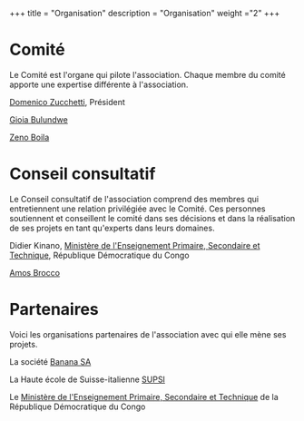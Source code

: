 +++
title = "Organisation"
description = "Organisation"
weight ="2"
+++
# Comité
Le Comité est l'organe qui pilote l'association.
Chaque membre du comité apporte une expertise différente à l'association.

[Domenico Zucchetti](https://www.linkedin.com/in/domenico-zucchetti-0125b4aa/), Président

[Gioia Bulundwe](https://www.linkedin.com/in/gioia-bulundwe/)

[Zeno Boila](https://www.linkedin.com/in/zeno-boila-3a09aa107/)

# Conseil consultatif
Le Conseil consultatif de l'association comprend des membres qui entretiennent une relation privilégiée avec le Comité. Ces personnes soutiennent et conseillent le comité dans ses décisions et dans la réalisation de ses projets en tant qu'experts dans leurs domaines.

Didier Kinano, [Ministère de l'Enseignement Primaire, Secondaire et Technique](https://www.eduquepsp.education/v1/), République Démocratique du Congo

[Amos Brocco](https://www.supsi.ch/home_en/strumenti/rubrica/dettaglio.6640.backLink.4baa159d-d981-4298-b02e-4c200c6bb1a9.html) 

# Partenaires
Voici les organisations partenaires de l'association avec qui elle mène ses projets.

La société [Banana SA](https://www.banana.ch/fr/societe)

La Haute école de Suisse-italienne [SUPSI](https://www.supsi.ch/home.html)

Le [Ministère de l'Enseignement Primaire, Secondaire et Technique](https://www.eduquepsp.education/v1/) de la République Démocratique du Congo